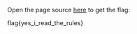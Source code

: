 Open the page source [here](https://ctf-2022.gnuradio.org/rules) to get the flag:

flag{yes_i_read_the_rules}
